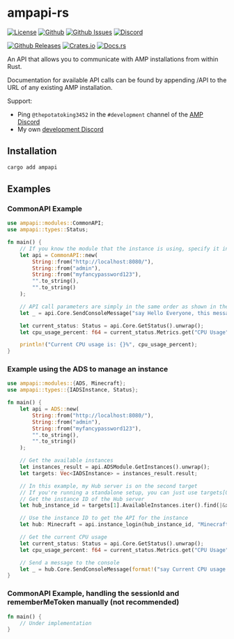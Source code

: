 # ampapi-rs

[![License](https://img.shields.io/github/license/p0t4t0sandwich/ampapi-rs?color=blue)](https://img.shields.io/github/downloads/p0t4t0sandwich/ampapi-rs/LICENSE)
[![Github](https://img.shields.io/github/stars/p0t4t0sandwich/ampapi-rs)](https://github.com/p0t4t0sandwich/ampapi-rs)
[![Github Issues](https://img.shields.io/github/issues/p0t4t0sandwich/ampapi-rs?label=Issues)](https://github.com/p0t4t0sandwich/ampapi-rs/issues)
[![Discord](https://img.shields.io/discord/1067482396246683708?color=7289da&logo=discord&logoColor=white)](https://discord.neuralnexus.dev)

[![Github Releases](https://img.shields.io/github/downloads/p0t4t0sandwich/ampapi-rs/total?label=Github&logo=github&color=181717)](https://github.com/p0t4t0sandwich/ampapi-rs/releases)
[![Crates.io](https://img.shields.io/crates/v/ampapi)](https://crates.io/crates/ampapi)
[![Docs.rs](https://docs.rs/ampapi/badge.svg)](https://docs.rs/ampapi)

An API that allows you to communicate with AMP installations from within Rust.

Documentation for available API calls can be found by appending /API to the URL of any existing AMP installation.

Support:

- Ping `@thepotatoking3452` in the `#development` channel of the [AMP Discord](https://discord.gg/cubecoders)
- My own [development Discord](https://discord.neuralnexus.dev/)

## Installation

```bash
cargo add ampapi
```

## Examples

### CommonAPI Example

```rust
use ampapi::modules::CommonAPI;
use ampapi::types::Status;

fn main() {
    // If you know the module that the instance is using, specify it instead of CommonAPI
    let api = CommonAPI::new(
        String::from("http://localhost:8080/"),
        String::from("admin"),
        String::from("myfancypassword123"),
        "".to_string(),
        "".to_string()
    );

    // API call parameters are simply in the same order as shown in the documentation.
    let _ = api.Core.SendConsoleMessage("say Hello Everyone, this message was sent from the Rust API!".to_string());

    let current_status: Status = api.Core.GetStatus().unwrap();
    let cpu_usage_percent: f64 = current_status.Metrics.get("CPU Usage").unwrap().get("Percent").unwrap().as_f64().unwrap();

    println!("Current CPU usage is: {}%", cpu_usage_percent);
}
```

### Example using the ADS to manage an instance

```rust
use ampapi::modules::{ADS, Minecraft};
use ampapi::types::{IADSInstance, Status};

fn main() {
    let api = ADS::new(
        String::from("http://localhost:8080/"),
        String::from("admin"),
        String::from("myfancypassword123"),
        "".to_string(),
        "".to_string()
    );

    // Get the available instances
    let instances_result = api.ADSModule.GetInstances().unwrap();
    let targets: Vec<IADSInstance> = instances_result.result;

    // In this example, my Hub server is on the second target
    // If you're running a standalone setup, you can just use targets[0]
    // Get the instance ID of the Hub server
    let hub_instance_id = targets[1].AvailableInstances.iter().find(|&x| x.InstanceName == "Hub").unwrap().InstanceID.clone();

    // Use the instance ID to get the API for the instance
    let hub: Minecraft = api.instance_login(hub_instance_id, "Minecraft".to_string()).unwrap().into();

    // Get the current CPU usage
    let current_status: Status = api.Core.GetStatus().unwrap();
    let cpu_usage_percent: f64 = current_status.Metrics.get("CPU Usage").unwrap().get("Percent").unwrap().as_f64().unwrap();

    // Send a message to the console
    let _ = hub.Core.SendConsoleMessage(format!("say Current CPU usage is: {}%", cpu_usage_percent)).unwrap();
}
```

### CommonAPI Example, handling the sessionId and rememberMeToken manually (not recommended)

```rust
fn main() {
    // Under implementation
}
```
